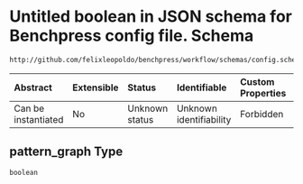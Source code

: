 # Untitled boolean in JSON schema for Benchpress config file. Schema

```txt
http://github.com/felixleopoldo/benchpress/workflow/schemas/config.schema.json#/definitions/dualpc/properties/pattern_graph
```



| Abstract            | Extensible | Status         | Identifiable            | Custom Properties | Additional Properties | Access Restrictions | Defined In                                                        |
| :------------------ | :--------- | :------------- | :---------------------- | :---------------- | :-------------------- | :------------------ | :---------------------------------------------------------------- |
| Can be instantiated | No         | Unknown status | Unknown identifiability | Forbidden         | Allowed               | none                | [config.schema.json\*](config.schema.json "open original schema") |

## pattern\_graph Type

`boolean`
